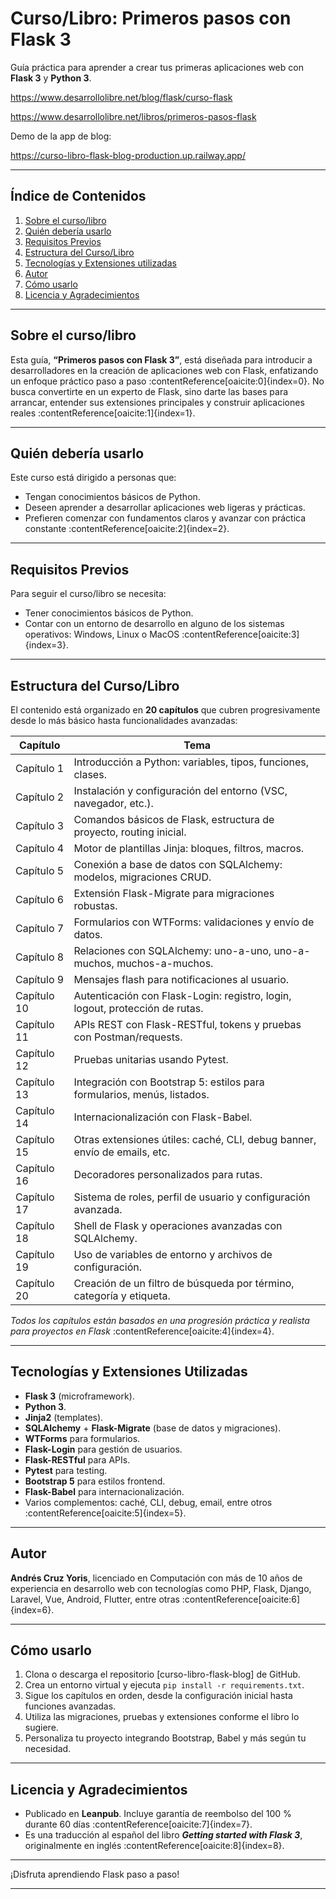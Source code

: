 # Curso/Libro: Primeros pasos con Flask 3

Guía práctica para aprender a crear tus primeras aplicaciones web con **Flask 3** y **Python 3**.

https://www.desarrollolibre.net/blog/flask/curso-flask

https://www.desarrollolibre.net/libros/primeros-pasos-flask

Demo de la app de blog:

https://curso-libro-flask-blog-production.up.railway.app/

---

## Índice de Contenidos

1. [Sobre el curso/libro](#sobre-el-cursolibro)  
2. [Quién debería usarlo](#quién-debería-usarlo)  
3. [Requisitos Previos](#requisitos-previos)  
4. [Estructura del Curso/Libro](#estructura-del-cursolibro)  
5. [Tecnologías y Extensiones utilizadas](#tecnologías-y-extensiones-utilizadas)  
6. [Autor](#autor)  
7. [Cómo usarlo](#cómo-usarlo)  
8. [Licencia y Agradecimientos](#licencia-y-agradecimientos)

---

## Sobre el curso/libro

Esta guía, **“Primeros pasos con Flask 3”**, está diseñada para introducir a desarrolladores en la creación de aplicaciones web con Flask, enfatizando un enfoque práctico paso a paso :contentReference[oaicite:0]{index=0}. No busca convertirte en un experto de Flask, sino darte las bases para arrancar, entender sus extensiones principales y construir aplicaciones reales :contentReference[oaicite:1]{index=1}.

---

## Quién debería usarlo

Este curso está dirigido a personas que:

- Tengan conocimientos básicos de Python.
- Deseen aprender a desarrollar aplicaciones web ligeras y prácticas.
- Prefieren comenzar con fundamentos claros y avanzar con práctica constante :contentReference[oaicite:2]{index=2}.

---

## Requisitos Previos

Para seguir el curso/libro se necesita:

- Tener conocimientos básicos de Python.
- Contar con un entorno de desarrollo en alguno de los sistemas operativos: Windows, Linux o MacOS :contentReference[oaicite:3]{index=3}.

---

## Estructura del Curso/Libro

El contenido está organizado en **20 capítulos** que cubren progresivamente desde lo más básico hasta funcionalidades avanzadas:

| Capítulo | Tema |
|----------|------|
| Capítulo 1 | Introducción a Python: variables, tipos, funciones, clases. |
| Capítulo 2 | Instalación y configuración del entorno (VSC, navegador, etc.). |
| Capítulo 3 | Comandos básicos de Flask, estructura de proyecto, routing inicial. |
| Capítulo 4 | Motor de plantillas Jinja: bloques, filtros, macros. |
| Capítulo 5 | Conexión a base de datos con SQLAlchemy: modelos, migraciones CRUD. |
| Capítulo 6 | Extensión Flask-Migrate para migraciones robustas. |
| Capítulo 7 | Formularios con WTForms: validaciones y envío de datos. |
| Capítulo 8 | Relaciones con SQLAlchemy: uno-a-uno, uno-a-muchos, muchos-a-muchos. |
| Capítulo 9 | Mensajes flash para notificaciones al usuario. |
| Capítulo 10 | Autenticación con Flask-Login: registro, login, logout, protección de rutas. |
| Capítulo 11 | APIs REST con Flask-RESTful, tokens y pruebas con Postman/requests. |
| Capítulo 12 | Pruebas unitarias usando Pytest. |
| Capítulo 13 | Integración con Bootstrap 5: estilos para formularios, menús, listados. |
| Capítulo 14 | Internacionalización con Flask-Babel. |
| Capítulo 15 | Otras extensiones útiles: caché, CLI, debug banner, envío de emails, etc. |
| Capítulo 16 | Decoradores personalizados para rutas. |
| Capítulo 17 | Sistema de roles, perfil de usuario y configuración avanzada. |
| Capítulo 18 | Shell de Flask y operaciones avanzadas con SQLAlchemy. |
| Capítulo 19 | Uso de variables de entorno y archivos de configuración. |
| Capítulo 20 | Creación de un filtro de búsqueda por término, categoría y etiqueta. |

_Todos los capítulos están basados en una progresión práctica y realista para proyectos en Flask_ :contentReference[oaicite:4]{index=4}.

---

## Tecnologías y Extensiones Utilizadas

- **Flask 3** (microframework).
- **Python 3**.
- **Jinja2** (templates).
- **SQLAlchemy** + **Flask-Migrate** (base de datos y migraciones).
- **WTForms** para formularios.
- **Flask-Login** para gestión de usuarios.
- **Flask-RESTful** para APIs.
- **Pytest** para testing.
- **Bootstrap 5** para estilos frontend.
- **Flask-Babel** para internacionalización.
- Varios complementos: caché, CLI, debug, email, entre otros :contentReference[oaicite:5]{index=5}.

---

## Autor

**Andrés Cruz Yoris**, licenciado en Computación con más de 10 años de experiencia en desarrollo web con tecnologías como PHP, Flask, Django, Laravel, Vue, Android, Flutter, entre otras :contentReference[oaicite:6]{index=6}.

---

## Cómo usarlo

1. Clona o descarga el repositorio [curso-libro-flask-blog] de GitHub.  
2. Crea un entorno virtual y ejecuta `pip install -r requirements.txt`.  
3. Sigue los capítulos en orden, desde la configuración inicial hasta funciones avanzadas.  
4. Utiliza las migraciones, pruebas y extensiones conforme el libro lo sugiere.  
5. Personaliza tu proyecto integrando Bootstrap, Babel y más según tu necesidad.

---

## Licencia y Agradecimientos

- Publicado en **Leanpub**. Incluye garantía de reembolso del 100 % durante 60 días :contentReference[oaicite:7]{index=7}.  
- Es una traducción al español del libro **_Getting started with Flask 3_**, originalmente en inglés :contentReference[oaicite:8]{index=8}.

---

¡Disfruta aprendiendo Flask paso a paso!

---


